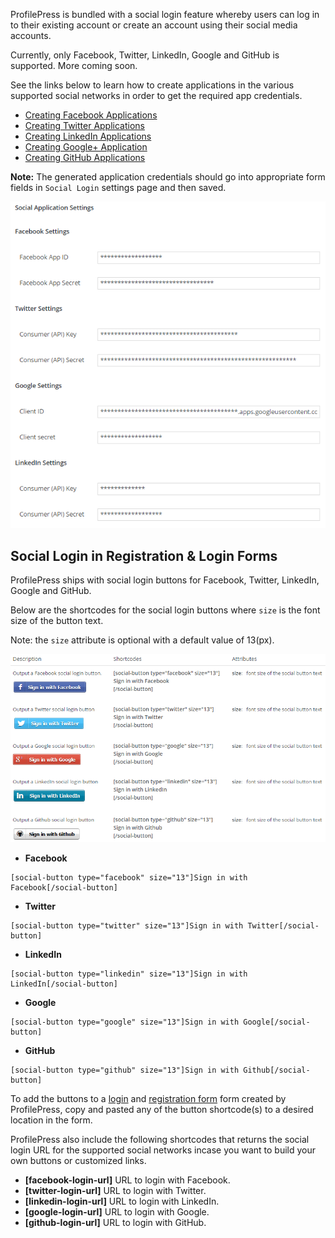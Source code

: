ProfilePress is bundled with a social login feature whereby users can log in to their existing account or create an account using their social media accounts.  


Currently, only Facebook, Twitter, LinkedIn, Google and GitHub is supported. More coming soon.


See the links below to learn how to create applications in the various supported social networks in order to get the required app credentials.

* [Creating Facebook Applications](facebook.md)
* [Creating Twitter Applications](twitter.md)
* [Creating LinkedIn Applications](linkedin.md)
* [Creating Google+ Application](google.md)
* [Creating GitHub Applications](github.md)


**Note:** The generated application credentials should go into appropriate form fields in `Social Login` settings page and then saved.


![ProfilePress social login settings page](img/social-app-credentials.png)


## Social Login in Registration & Login Forms

ProfilePress ships with social login buttons for Facebook, Twitter, LinkedIn, Google and GitHub.


Below are the shortcodes for the social login buttons where `size` is the font size of the button text.


Note: the `size` attribute is optional with a default value of 13(px).


![ProfilePress social login settings page](img/pp-social-login-buttons.png)


* **Facebook**
```
[social-button type="facebook" size="13"]Sign in with Facebook[/social-button]
```


* **Twitter**
```
[social-button type="twitter" size="13"]Sign in with Twitter[/social-button]
```


* **LinkedIn**
```
[social-button type="linkedin" size="13"]Sign in with LinkedIn[/social-button]
```


* **Google**
```
[social-button type="google" size="13"]Sign in with Google[/social-button]
```


* **GitHub**
```
[social-button type="github" size="13"]Sign in with Github[/social-button]
```


To add the buttons to a [login](../build/login-form.md) and [registration form](../build/registration-form.md) form created by ProfilePress, copy and pasted any of the button shortcode(s) to a desired location in the form.


ProfilePress also include the following shortcodes that returns the social login URL for the supported social networks incase you want to build your own buttons or customized links.


* **[facebook-login-url]** URL to login with Facebook.
* **[twitter-login-url]**  URL to login with Twitter.
* **[linkedin-login-url]**  URL to login with LinkedIn.
* **[google-login-url]**  URL to login with Google.
* **[github-login-url]**  URL to login with GitHub.
